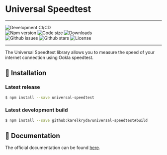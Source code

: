 # Universal Speedtest

<hr>
<div>
    <img src="https://img.shields.io/github/actions/workflow/status/karelkryda/universal-speedtest/development.yml?branch=main&label=Dev CI/CD&logo=github&style=for-the-badge" alt="Development CI/CD">
</div>
<div>
    <img src="https://img.shields.io/npm/v/universal-speedtest?logo=npm&style=for-the-badge" alt="Npm version">
    <img src="https://img.shields.io/github/languages/code-size/karelkryda/universal-speedtest?logo=npm&style=for-the-badge" alt="Code size">
    <img src="https://img.shields.io/npm/dw/universal-speedtest?logo=npm&style=for-the-badge" alt="Downloads">
</div>
<div>
    <img src="https://img.shields.io/github/issues/karelkryda/universal-speedtest?logo=github&style=for-the-badge" alt="Github issues">
    <img src="https://img.shields.io/github/stars/karelkryda/universal-speedtest?logo=github&style=for-the-badge" alt="Github stars">
    <img src="https://img.shields.io/github/license/karelkryda/universal-speedtest?logo=github&style=for-the-badge" alt="License">
</div>
<hr>

The Universal Speedtest library allows you to measure the speed of your internet connection using Ookla speedtest.

## 🔧 Installation

### Latest release

```bash
$ npm install --save universal-speedtest
```

### Latest development build

```bash
$ npm install --save github:karelkryda/universal-speedtest#build
```

## 📗 Documentation

The official documentation can be found [here](https://karel-kryda.gitbook.io/universal-speedtest/v/3).
